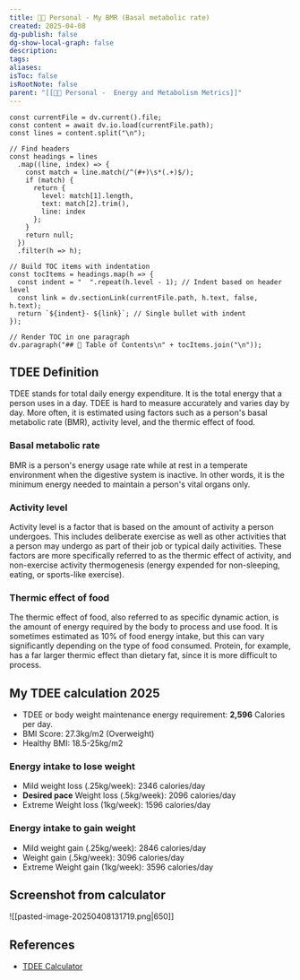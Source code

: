 ```yaml
---
title: 🏋🏿 Personal - My BMR (Basal metabolic rate)
created: 2025-04-08
dg-publish: false
dg-show-local-graph: false
description: 
tags: 
aliases: 
isToc: false
isRootNote: false
parent: "[[🏋🏿 Personal -  Energy and Metabolism Metrics]]"
---
```

```dataviewjs
const currentFile = dv.current().file;
const content = await dv.io.load(currentFile.path);
const lines = content.split("\n");

// Find headers
const headings = lines
  .map((line, index) => {
    const match = line.match(/^(#+)\s*(.+)$/);
    if (match) {
      return {
        level: match[1].length,
        text: match[2].trim(),
        line: index
      };
    }
    return null;
  })
  .filter(h => h);

// Build TOC items with indentation
const tocItems = headings.map(h => {
  const indent = "  ".repeat(h.level - 1); // Indent based on header level
  const link = dv.sectionLink(currentFile.path, h.text, false, h.text);
  return `${indent}- ${link}`; // Single bullet with indent
});

// Render TOC in one paragraph
dv.paragraph("## 📑 Table of Contents\n" + tocItems.join("\n"));
```
## TDEE Definition
TDEE stands for total daily energy expenditure. It is the total energy that a person uses in a day. TDEE is hard to measure accurately and varies day by day. More often, it is estimated using factors such as a person's basal metabolic rate (BMR), activity level, and the thermic effect of food.
### Basal metabolic rate
BMR is a person's energy usage rate while at rest in a temperate environment when the digestive system is inactive. In other words, it is the minimum energy needed to maintain a person's vital organs only.
### Activity level
Activity level is a factor that is based on the amount of activity a person undergoes. This includes deliberate exercise as well as other activities that a person may undergo as part of their job or typical daily activities. These factors are more specifically referred to as the thermic effect of activity, and non-exercise activity thermogenesis (energy expended for non-sleeping, eating, or sports-like exercise).
### Thermic effect of food
The thermic effect of food, also referred to as specific dynamic action, is the amount of energy required by the body to process and use food. It is sometimes estimated as 10% of food energy intake, but this can vary significantly depending on the type of food consumed. Protein, for example, has a far larger thermic effect than dietary fat, since it is more difficult to process.
## My TDEE calculation 2025
* TDEE or body weight maintenance energy requirement: **2,596** Calories per day.
* BMI Score: 27.3kg/m2 (Overweight)
* Healthy BMI: 18.5-25kg/m2
### Energy intake to lose weight 
* Mild weight loss (.25kg/week): 2346 calories/day
* **Desired pace** Weight loss (.5kg/week): 2096 calories/day
* Extreme Weight loss (1kg/week): 1596 calories/day
### Energy intake to gain weight 
* Mild weight gain (.25kg/week): 2846 calories/day
* Weight gain (.5kg/week): 3096 calories/day
* Extreme Weight gain (1kg/week): 3596 calories/day
## Screenshot from calculator
![[pasted-image-20250408131719.png|650]]
 ## References
* [TDEE Calculator](https://www.calculator.net/tdee-calculator.html?cage=30&csex=m&cheightfeet=5&cheightinch=10&cpound=165&cheightmeter=168&ckg=77&cactivity=1.55&cmop=0&coutunit=c&cformula=m&cfatpct=20&printit=0&ctype=metric&x=Calculate)
